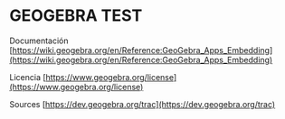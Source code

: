 # GEOGEBRA TEST

Documentación
[https://wiki.geogebra.org/en/Reference:GeoGebra_Apps_Embedding](https://wiki.geogebra.org/en/Reference:GeoGebra_Apps_Embedding)

Licencia
[https://www.geogebra.org/license](https://www.geogebra.org/license)

Sources
[https://dev.geogebra.org/trac](https://dev.geogebra.org/trac)
